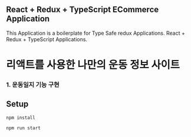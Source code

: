
## React + Redux + TypeScript ECommerce Application

This Application is a boilerplate for Type Safe redux Applications. React + Redux + TypeScript Applications.

# 리액트를 사용한 나만의 운동 정보 사이트

### 1. 운동일지 기능 구현


## Setup

```
npm install

npm run start

```
